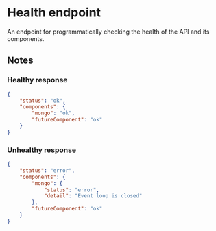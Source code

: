 # Health endpoint

An endpoint for programmatically checking the health of the API and its components.

## Notes

### Healthy response

```JSON
{
    "status": "ok",
    "components": {
        "mongo": "ok",
        "futureComponent": "ok"
    }
}
```

### Unhealthy response

```JSON
{
    "status": "error",
    "components": {
        "mongo": {
            "status": "error",
            "detail": "Event loop is closed"
        },
        "futureComponent": "ok"
    }
}
```

